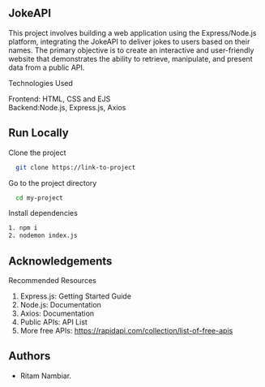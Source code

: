 ## JokeAPI

This project involves building a web application using the Express/Node.js platform, integrating the JokeAPI to deliver jokes to users based on their names. The primary objective is to create an interactive and user-friendly website that demonstrates the ability to retrieve, manipulate, and present data from a public API.

Technologies Used

Frontend: HTML, CSS and EJS  
Backend:Node.js, Express.js, Axios


## Run Locally

Clone the project

```bash
  git clone https://link-to-project
```

Go to the project directory

```bash
  cd my-project
```

Install dependencies

```bash
1. npm i  
2. nodemon index.js
```


## Acknowledgements

 Recommended Resources  
1. Express.js: Getting Started Guide  
2. Node.js: Documentation  
3. Axios: Documentation  
4. Public APIs: API List    
5. More free APIs: https://rapidapi.com/collection/list-of-free-apis


## Authors

- Ritam Nambiar.

